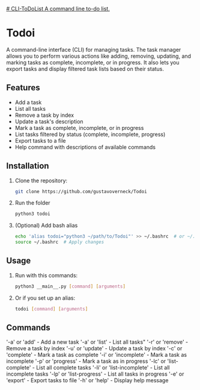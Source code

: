 [# CLI-ToDoList
A command line to-do list.
](https://roadmap.sh/projects/task-tracker)

# Todoi

A command-line interface (CLI) for managing tasks. The task manager allows you to perform various actions like adding, removing, updating, and marking tasks as complete, incomplete, or in progress. It also lets you export tasks and display filtered task lists based on their status.

## Features

- Add a task
- List all tasks
- Remove a task by index
- Update a task's description
- Mark a task as complete, incomplete, or in progress
- List tasks filtered by status (complete, incomplete, progress)
- Export tasks to a file
- Help command with descriptions of available commands

## Installation

1. Clone the repository:
   ```bash
   git clone https://github.com/gustavoverneck/Todoi

2. Run the folder
   ```bash
   python3 todoi

3. (Optional) Add bash alias
   ```bash
   echo 'alias todoi="python3 ~/path/to/Todoi"' >> ~/.bashrc  # or ~/.zshrc for Zsh ir ~/.config/fish/condig.fish for fish
   source ~/.bashrc  # Apply changes

## Usage
1. Run with this commands:
   ```bash
   python3 __main__.py [command] [arguments]

2. Or if you set up an alias:
   ```bash
   todoi [command] [arguments]

## Commands
'-a' or 'add' - Add a new task
'-a' or 'list' - List all tasks"
'-r' or 'remove' - Remove a task by index
'-u' or 'update' - Update a task by index
'-c' or 'complete' - Mark a task as complete
'-i' or 'incomplete' - Mark a task as incomplete
'-p' or 'progress' - Mark a task as in progress
'-lc' or 'list-complete' - List all complete tasks
'-li' or 'list-incomplete' - List all incomplete tasks
'-lp' or 'list-progress' - List all tasks in progress
'-e' or 'export' - Export tasks to file
'-h' or 'help' - Display help message
